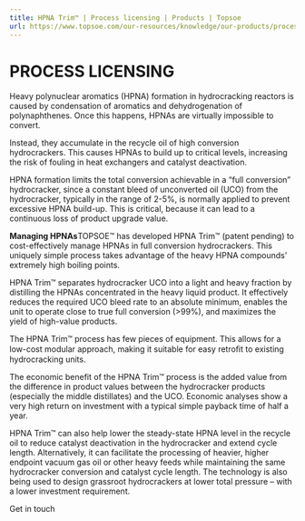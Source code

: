 ```yaml
---
title: HPNA Trim™ | Process licensing | Products | Topsoe
url: https://www.topsoe.com/our-resources/knowledge/our-products/process-licensing/hpna-trimtm#main-content
---
```


# PROCESS LICENSING

Heavy polynuclear aromatics (HPNA) formation in hydrocracking reactors is caused by condensation of aromatics and dehydrogenation of polynaphthenes. Once this happens, HPNAs are virtually impossible to convert.

Instead, they accumulate in the recycle oil of high conversion hydrocrackers. This causes HPNAs to build up to critical levels, increasing the risk of fouling in heat exchangers and catalyst deactivation.

HPNA formation limits the total conversion achievable in a “full conversion” hydrocracker, since a constant bleed of unconverted oil (UCO) from the hydrocracker, typically in the range of 2-5%, is normally applied to prevent excessive HPNA build-up. This is critical, because it can lead to a continuous loss of product upgrade value.

**Managing HPNAs**TOPSOE™ has developed HPNA Trim™ (patent pending) to cost-effectively manage HPNAs in full conversion hydrocrackers. This uniquely simple process takes advantage of the heavy HPNA compounds’ extremely high boiling points.

HPNA Trim™ separates hydrocracker UCO into a light and heavy fraction by distilling the HPNAs concentrated in the heavy liquid product. It effectively reduces the required UCO bleed rate to an absolute minimum, enables the unit to operate close to true full conversion (>99%), and maximizes the yield of high-value products.

The HPNA Trim™ process has few pieces of equipment. This allows for a low-cost modular approach, making it suitable for easy retroﬁt to existing hydrocracking units.

The economic benefit of the HPNA Trim™ process is the added value from the difference in product values between the hydrocracker products (especially the middle distillates) and the UCO. Economic analyses show a very high return on investment with a typical simple payback time of half a year.

HPNA Trim™ can also help lower the steady-state HPNA level in the recycle oil to reduce catalyst deactivation in the hydrocracker and extend cycle length. Alternatively, it can facilitate the processing of heavier, higher endpoint vacuum gas oil or other heavy feeds while maintaining the same hydrocracker conversion and catalyst cycle length. The technology is also being used to design grassroot hydrocrackers at lower total pressure – with a lower investment requirement.

Get in touch